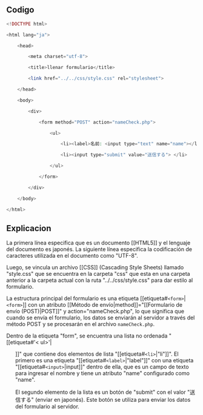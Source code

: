 ## Codigo
```PHP
<!DOCTYPE html>

<html lang="ja">

    <head>

        <meta charset="utf-8">

        <title>llenar formulario</title>

        <link href="../../css/style.css" rel="stylesheet">

    </head>

    <body>

        <div>

            <form method="POST" action="nameCheck.php">

                <ul>

                    <li><label>名前: <input type="text" name="name"></label></li>

                    <li><input type="submit" value="送信する"> </li>

                </ul>

            </form>

        </div>

    </body>

</html>
```
## Explicacion
La primera línea especifica que es un documento [[HTML5]] y el lenguaje del documento es japonés. 
La siguiente línea especifica la codificación de caracteres utilizada en el documento como "UTF-8".

Luego, se vincula un archivo [[CSS]] (Cascading Style Sheets) llamado "style.css" que se encuentra en la carpeta "css" que esta en una carpeta anterior a la carpeta actual con la ruta "../../css/style.css" para dar estilo al formulario.

La estructura principal del formulario es una etiqueta [[etiqueta#`<form>`|`<form>`]] con un atributo  [[Método de envío|method]]="[[Formulario de envío (POST)|POST]]" y action="nameCheck.php", lo que significa que cuando se envía el formulario, los datos se enviarán al servidor a través del método POST y se procesarán en el archivo `nameCheck.php`.

Dentro de la etiqueta "form", se encuentra una lista no ordenada "[[etiqueta#'< ul>'|<ul>]]" que contiene dos elementos de lista "[[etiqueta#`<li>`|"li"]]".
El primero es una etiqueta "[[etiqueta#`<label>`|"label"]]" con una etiqueta "[[etiqueta#`<input>`|input]]" dentro de ella, que es un campo de texto para ingresar el nombre y tiene un atributo "name" configurado como "name".

El segundo elemento de la lista es un botón de "submit" con el valor "送信する" (enviar en japonés). Este botón se utiliza para enviar los datos del formulario al servidor.